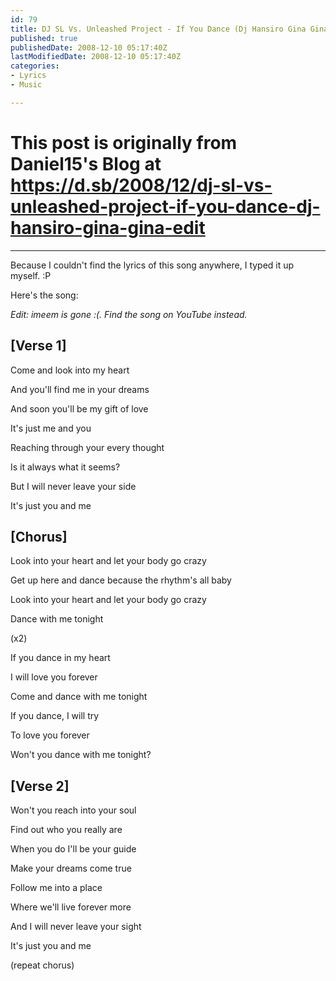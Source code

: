 ```yaml
---
id: 79
title: DJ SL Vs. Unleashed Project - If You Dance (Dj Hansiro Gina Gina Edit)
published: true
publishedDate: 2008-12-10 05:17:40Z
lastModifiedDate: 2008-12-10 05:17:40Z
categories:
- Lyrics
- Music

---
```


# This post is originally from Daniel15's Blog at https://d.sb/2008/12/dj-sl-vs-unleashed-project-if-you-dance-dj-hansiro-gina-gina-edit

---

Because I couldn't find the lyrics of this song anywhere, I typed it up myself. :P

Here's the song:  

*Edit: imeem is gone :(. Find the song on YouTube instead.*

## [Verse 1]
Come and look into my heart  

And you'll find me in your dreams  

And soon you'll be my gift of love  

It's just me and you  

Reaching through your every thought  

Is it always what it seems?  

But I will never leave your side  

It's just you and me

<!--more-->

## [Chorus]
Look into your heart and let your body go crazy  

Get up here and dance because the rhythm's all baby  

Look into your heart and let your body go crazy  

Dance with me tonight  

(x2)  

If you dance in my heart  

I will love you forever  

Come and dance with me tonight  

If you dance, I will try  

To love you forever  

Won't you dance with me tonight?

## [Verse 2]
Won't you reach into your soul  

Find out who you really are  

When you do I'll be your guide  

Make your dreams come true  

Follow me into a place  

Where we'll live forever more  

And I will never leave your sight  

It's just you and me

(repeat chorus)

